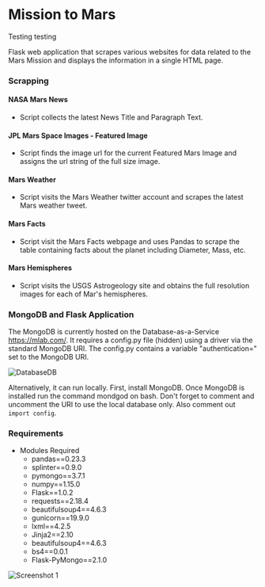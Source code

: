 # Mission to Mars
Testing testing

Flask web application that scrapes various websites for data related to the Mars Mission and displays the information in a single HTML page. 

### Scrapping 

#### NASA Mars News
* Script collects the latest News Title and Paragraph Text.

#### JPL Mars Space Images - Featured Image

* Script finds the image url for the current Featured Mars Image and assigns the url string of the full size image.

#### Mars Weather

* Script visits the Mars Weather twitter account and scrapes the latest Mars weather tweet. 

#### Mars Facts

* Script visit the Mars Facts webpage and uses Pandas to scrape the table containing facts about the planet including Diameter, Mass, etc.

#### Mars Hemispheres

* Script visits the USGS Astrogeology site and obtains the full resolution images for each of Mar's hemispheres.


### MongoDB and Flask Application

The MongoDB is currently hosted on the Database-as-a-Service https://mlab.com/. It requires a config.py file (hidden) using a driver via the standard MongoDB URI. The config.py contains a variable "authentication=" set to the MongoDB URI.

![DatabaseDB](https://docs.mlab.com/assets/screenshot-connectinfo.png)

Alternatively, it can run locally. First, install MongoDB. Once MongoDB is installed run the command mondgod on bash. Don't forget to comment and uncomment the URI to use the local database only. Also comment out `import config`.

### Requirements 

* Modules Required 
    * pandas==0.23.3
    * splinter==0.9.0
    * pymongo==3.7.1
    * numpy==1.15.0
    * Flask==1.0.2
    * requests==2.18.4
    * beautifulsoup4==4.6.3
    * gunicorn==19.9.0
    * lxml==4.2.5
    * Jinja2==2.10
    * beautifulsoup4==4.6.3
    * bs4==0.0.1
    * Flask-PyMongo==2.1.0


![Screenshot 1](https://github.com/cantugabriela/Mission-to-Mars/blob/master/screenshot.png?raw=true)
